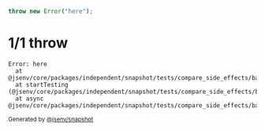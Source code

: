 ```js
throw new Error("here");
```

# 1/1 throw

```
Error: here
  at @jsenv/core/packages/independent/snapshot/tests/compare_side_effects/basic/side_effects_basic.test.mjs:35:11
  at startTesting (@jsenv/core/packages/independent/snapshot/tests/compare_side_effects/basic/side_effects_basic.test.mjs:20:11)
  at async @jsenv/core/packages/independent/snapshot/tests/compare_side_effects/basic/side_effects_basic.test.mjs:29:1
```

<sub>
  Generated by <a href="https://github.com/jsenv/core/tree/main/packages/independent/snapshot">@jsenv/snapshot</a>
</sub>